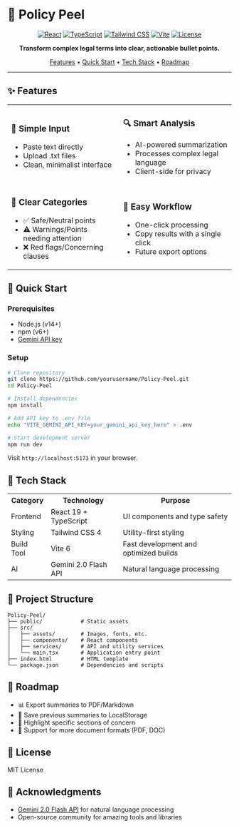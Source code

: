 # 🧾 Policy Peel

<div align="center">

[![React](https://img.shields.io/badge/React-19-blue?logo=react)](https://reactjs.org/)
[![TypeScript](https://img.shields.io/badge/TypeScript-5.8-blue?logo=typescript)](https://www.typescriptlang.org/)
[![Tailwind CSS](https://img.shields.io/badge/Tailwind-4.1-38B2AC?logo=tailwind-css&logoColor=white)](https://tailwindcss.com/)
[![Vite](https://img.shields.io/badge/Vite-6.3-646CFF?logo=vite&logoColor=white)](https://vitejs.dev/)
[![License](https://img.shields.io/badge/License-MIT-green.svg)](LICENSE)

**Transform complex legal terms into clear, actionable bullet points.**

[Features](#-features) • [Quick Start](#-quick-start) • [Tech Stack](#-tech-stack) • [Roadmap](#-roadmap)

</div>

---

## ✨ Features

<table>
  <tr>
    <td width="50%">
      <h3>💬 Simple Input</h3>
      <ul>
        <li>Paste text directly</li>
        <li>Upload .txt files</li>
        <li>Clean, minimalist interface</li>
      </ul>
    </td>
    <td width="50%">
      <h3>🔍 Smart Analysis</h3>
      <ul>
        <li>AI-powered summarization</li>
        <li>Processes complex legal language</li>
        <li>Client-side for privacy</li>
      </ul>
    </td>
  </tr>
  <tr>
    <td width="50%">
      <h3>🚦 Clear Categories</h3>
      <ul>
        <li>✅ Safe/Neutral points</li>
        <li>⚠️ Warnings/Points needing attention</li>
        <li>❌ Red flags/Concerning clauses</li>
      </ul>
    </td>
    <td width="50%">
      <h3>🔄 Easy Workflow</h3>
      <ul>
        <li>One-click processing</li>
        <li>Copy results with a single click</li>
        <li>Future export options</li>
      </ul>
    </td>
  </tr>
</table>

## 🚀 Quick Start

### Prerequisites
- Node.js (v14+)
- npm (v6+)
- [Gemini API key](https://aistudio.google.com/app/apikey)

### Setup

```bash
# Clone repository
git clone https://github.com/yourusername/Policy-Peel.git
cd Policy-Peel

# Install dependencies
npm install

# Add API key to .env file
echo "VITE_GEMINI_API_KEY=your_gemini_api_key_here" > .env

# Start development server
npm run dev
```

Visit `http://localhost:5173` in your browser.

## 🔧 Tech Stack

<table>
  <tr>
    <th>Category</th>
    <th>Technology</th>
    <th>Purpose</th>
  </tr>
  <tr>
    <td>Frontend</td>
    <td>React 19 + TypeScript</td>
    <td>UI components and type safety</td>
  </tr>
  <tr>
    <td>Styling</td>
    <td>Tailwind CSS 4</td>
    <td>Utility-first styling</td>
  </tr>
  <tr>
    <td>Build Tool</td>
    <td>Vite 6</td>
    <td>Fast development and optimized builds</td>
  </tr>
  <tr>
    <td>AI</td>
    <td>Gemini 2.0 Flash API</td>
    <td>Natural language processing</td>
  </tr>
</table>

## 📁 Project Structure

```
Policy-Peel/
├── public/            # Static assets
├── src/
│   ├── assets/        # Images, fonts, etc.
│   ├── components/    # React components
│   ├── services/      # API and utility services
│   └── main.tsx       # Application entry point
├── index.html         # HTML template
└── package.json       # Dependencies and scripts
```

## 🔮 Roadmap

- 📊 Export summaries to PDF/Markdown
- 💾 Save previous summaries to LocalStorage
- 🔎 Highlight specific sections of concern
- 📄 Support for more document formats (PDF, DOC)

## 📄 License

MIT License

## 🙏 Acknowledgments

- [Gemini 2.0 Flash API](https://ai.google.dev/) for natural language processing
- Open-source community for amazing tools and libraries
